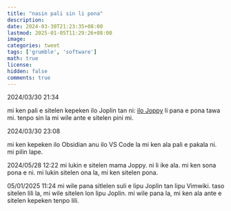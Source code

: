 ```yaml
---
title: "nasin pali sin li pona"
description: 
date: 2024-03-30T21:23:35+08:00
lastmod: 2025-01-05T11:29:26+08:00
image: 
categories: tweet
tags: ['grumble', 'software']
math: true
license: 
hidden: false
comments: true
---
```


2024/03/30 21:34

mi ken pali e sitelen kepeken ilo Joplin tan ni: [ilo Joppy](https://github.com/marph91/joppy) li pana e pona tawa mi. tenpo sin la mi wile ante e sitelen pini mi.

2024/03/30 23:08

mi ken kepeken ilo Obsidian anu ilo VS Code la mi ken ala pali e pakala ni. mi pilin lape.

2024/05/28 12:22
mi lukin e sitelen mama Joppy. ni li ike ala. mi ken sona pona e ni. mi lukin sitelen ona la, mi ken sitelen pona.

05/01/2025 11:24
mi wile pana sitlelen suli e lipu Joplin tan lipu Vimwiki. taso sitelen lili la, mi wile sitelen lon lipu Joplin. mi wile pana la, mi ken ala ante e sitelen kepeken tenpo lili.

